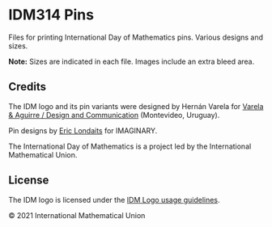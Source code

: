 # IDM314 Pins

Files for printing International Day of Mathematics pins. Various designs and sizes.

**Note:** Sizes are indicated in each file. Images include an extra bleed area.

## Credits

The IDM logo and its pin variants were designed by Hernán Varela for [Varela & Aguirre / Design and Communication](http://www.hernanvarela.com/) (Montevideo, Uruguay).

Pin designs by [Eric Londaits](eric.londaits@imaginary.org) for IMAGINARY.

The International Day of Mathematics is a project led by the International Mathematical Union.

## License

The IDM logo is licensed under the [IDM Logo usage guidelines](https://www.idm314.org/resources/logos/idm-logo-guidelines.pdf).

© 2021 International Mathematical Union


